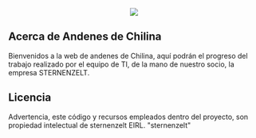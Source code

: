 <p align="center"><a href="https://www.andenesdechilina.edu.pe" target="_blank"><img src="https://raw.githubusercontent.com/SternenzeltDevTeam/sternenzelt/main/resources/images/logo_banner.png?token=GHSAT0AAAAAACVZGKFZ42R2RLBS6EHCMJO4ZWP2SRQ"></a></p>

## Acerca de Andenes de Chilina

Bienvenidos a la web de andenes de Chilina, aquí podrán el progreso del trabajo realizado por el equipo de TI, de la mano de nuestro socio, la empresa STERNENZELT.

## Licencia

Advertencia, este código y recursos empleados dentro del proyecto, son propiedad intelectual de sternenzelt EIRL. "sternenzelt" 
